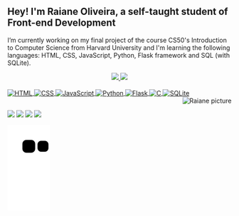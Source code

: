## Hey! I'm Raiane Oliveira, a self-taught student of Front-end Development

I’m currently working on my final project of the course CS50's Introduction to Computer Science from Harvard University and I'm learning the following languages: HTML, CSS, JavaScript, Python, Flask framework and SQL (with SQLite).

<div align="center">
  <a target="_blank" href="https://github.com/raiane-oliveira">
  <img height="180em" src="https://github-readme-stats.vercel.app/api?username=raiane-oliveira&show_icons=true&theme=radical&include_all_commits=true&count_private=true&border_radius=10"/>
  <img height="180em" src="https://github-readme-stats.vercel.app/api/top-langs/?username=raiane-oliveira&layout=compact&langs_count=16&theme=radical&border_radius=10"/>
</div>

<div style="display: inline_block"><br>
    <img align="center" alt="HTML" height="40" width="50" src="https://cdn.jsdelivr.net/gh/devicons/devicon/icons/html5/html5-original-wordmark.svg"/>
    <img align="center" alt="CSS" height="40" width="50" src="https://cdn.jsdelivr.net/gh/devicons/devicon/icons/css3/css3-original-wordmark.svg" />
    <img align="center" alt="JavaScript" height="30" width="40" src="https://cdn.jsdelivr.net/gh/devicons/devicon/icons/javascript/javascript-original.svg" />
    <img align="center" alt="Python" height="30" width="40" src="https://cdn.jsdelivr.net/gh/devicons/devicon/icons/python/python-original.svg" />
    <img align="center" alt="Flask" height="60" width="70" src="https://cdn.jsdelivr.net/gh/devicons/devicon/icons/flask/flask-original-wordmark.svg" />
    <img align="center" alt="C" height="30" width="40"; src="https://cdn.jsdelivr.net/gh/devicons/devicon/icons/c/c-original.svg" />
    <img align="center" alt="SQLite" height="60" width="70" src="https://cdn.jsdelivr.net/gh/devicons/devicon/icons/sqlite/sqlite-original-wordmark.svg" />
    <img align="right" alt="Raiane picture" height="150" src"https://user-images.githubusercontent.com/100815627/207210178-5ccf519b-c074-4c56-8b6e-692b4bfaf440.jpg" style="border-radius:10;" />
</div>

## 

<div>
  <a href="" target="_blank"><img src="https://img.shields.io/badge/Instagram-E4405F?style=for-the-badge&logo=instagram&logoColor=white" /></a>
  <a href="" target="_blank"><img src="https://img.shields.io/badge/LinkedIn-0077B5?style=for-the-badge&logo=linkedin&logoColor=white"/></a>
  <a href="" target="_blank"><img src="https://img.shields.io/badge/Twitter-1DA1F2?style=for-the-badge&logo=twitter&logoColor=white"/></a>
  <a href="" target="_blank"><img src="https://img.shields.io/badge/Gmail-D14836?style=for-the-badge&logo=gmail&logoColor=white"/></a>
</div>

![Snake animation](https://github.com/raiane-oliveira/raiane-oliveira/blob/output/github-contribution-grid-snake.svg)

